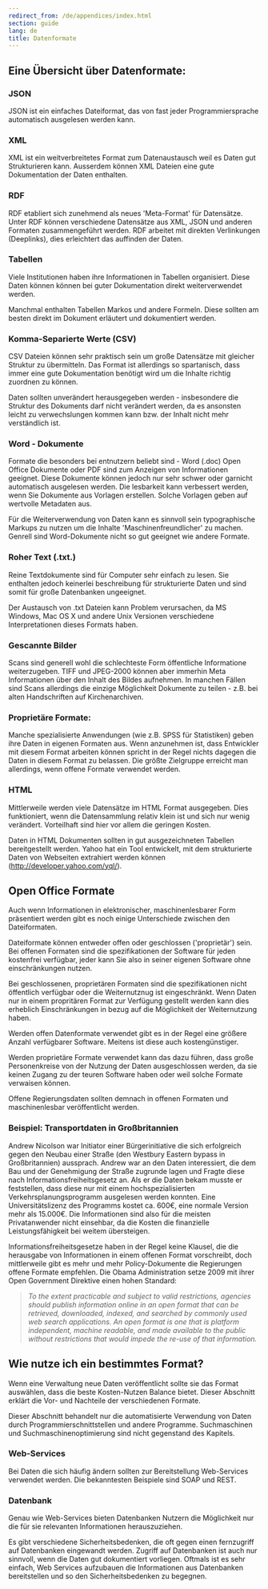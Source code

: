 ```yaml
---
redirect_from: /de/appendices/index.html
section: guide
lang: de
title: Datenformate
---
```


## Eine Übersicht über Datenformate:

### JSON

JSON ist ein einfaches Dateiformat, das von fast jeder Programmiersprache automatisch ausgelesen werden kann.

### XML

XML ist ein weitverbreitetes Format zum Datenaustausch weil es Daten gut Strukturieren kann. Ausserdem können XML Dateien eine gute Dokumentation der Daten enthalten.

### RDF

RDF etabliert sich zunehmend als neues 'Meta-Format' für Datensätze. Unter RDF können verschiedene Datensätze aus XML, JSON und anderen Formaten zusammengeführt werden. RDF arbeitet mit direkten Verlinkungen (Deeplinks), dies erleichtert das auffinden der Daten.

### Tabellen

Viele Institutionen haben ihre Informationen in Tabellen organisiert. Diese Daten können können bei guter Dokumentation direkt weiterverwendet werden.

Manchmal enthalten Tabellen Markos und andere Formeln. Diese sollten am besten direkt im Dokument erläutert und dokumentiert werden.

### Komma-Separierte Werte (CSV)

CSV Dateien können sehr praktisch sein um große Datensätze mit gleicher Struktur zu übermitteln. Das Format ist allerdings so spartanisch, dass immer eine gute Dokumentation benötigt wird um die Inhalte richtig zuordnen zu können.

Daten sollten unverändert herausgegeben werden - insbesondere die Struktur des Dokuments darf nicht verändert werden, da es ansonsten leicht zu verwechslungen kommen kann bzw. der Inhalt nicht mehr verständlich ist.

### Word - Dokumente

Formate die besonders bei entnutzern beliebt sind - Word (.doc) Open Office Dokumente oder PDF sind zum Anzeigen von Informationen geeignet. Diese Dokumente können jedoch nur sehr schwer oder garnicht automatisch ausgelesen werden. Die lesbarkeit kann verbessert werden, wenn Sie Dokumente aus Vorlagen erstellen. Solche Vorlagen geben auf wertvolle Metadaten aus.

Für die Weiterverwendung von Daten kann es sinnvoll sein typographische Markups zu nutzen um die Inhalte 'Maschinenfreundlicher' zu machen. Genrell sind Word-Dokumente nicht so gut geeignet wie andere Formate.

### Roher Text (.txt.)

Reine Textdokumente sind für Computer sehr einfach zu lesen. Sie enthalten jedoch keinerlei beschreibung für strukturierte Daten und sind somit für große Datenbanken ungeeignet.

Der Austausch von .txt Dateien kann Problem verursachen, da MS Windows, Mac OS X und andere Unix Versionen verschiedene Interpretationen dieses Formats haben.

### Gescannte Bilder

Scans sind generell wohl die schlechteste Form öffentliche Informatione weiterzugeben. TIFF und JPEG-2000 können aber immerhin Meta Informationen über den Inhalt des Bildes aufnehmen. In manchen Fällen sind Scans allerdings die einzige Möglichkeit Dokumente zu teilen - z.B. bei alten Handschriften auf Kirchenarchiven.

### Proprietäre Formate:

Manche spezialisierte Anwendungen (wie z.B. SPSS für Statistiken) geben ihre Daten in eigenen Formaten aus. Wenn anzunehmen ist, dass Entwickler mit diesem Format arbeiten können spricht in der Regel nichts dagegen die Daten in diesem Format zu belassen. Die größte Zielgruppe erreicht man allerdings, wenn offene Formate verwendet werden.

### HTML

Mittlerweile werden viele Datensätze im HTML Format ausgegeben. Dies funktioniert, wenn die Datensammlung relativ klein ist und sich nur wenig verändert. Vorteilhaft sind hier vor allem die geringen Kosten.

Daten in HTML Dokumenten sollten in gut ausgezeichneten Tabellen bereitgestellt werden. Yahoo hat ein Tool entwickelt, mit dem strukturierte Daten von Webseiten extrahiert werden können (<http://developer.yahoo.com/yql/>).

## Open Office Formate

Auch wenn Informationen in elektronischer, maschinenlesbarer Form präsentiert werden gibt es noch einige Unterschiede zwischen den Dateiformaten.

Dateiformate können entweder offen oder geschlossen ('proprietär') sein. Bei offenen Formaten sind die spezifikationen der Software für jeden kostenfrei verfügbar, jeder kann Sie also in seiner eigenen Software ohne einschränkungen nutzen.

Bei geschlossenen, proprietären Formaten sind die spezifikationen nicht öffentlich verfügbar oder die Weiternutznug ist eingeschränkt. Wenn Daten nur in einem propritären Format zur Verfügung gestellt werden kann dies erheblich Einschränkungen in bezug auf die Möglichkeit der Weiternutzung haben.

Werden offen Datenformate verwendet gibt es in der Regel eine größere Anzahl verfügbarer Software. Meitens ist diese auch kostengünstiger.

Werden proprietäre Formate verwendet kann das dazu führen, dass große Personenkreise von der Nutzung der Daten ausgeschlossen werden, da sie keinen Zugang zu der teuren Software haben oder weil solche Formate verwaisen können.

Offene Regierungsdaten sollten demnach in offenen Formaten und maschinenlesbar veröffentlicht werden.

### Beispiel: Transportdaten in Großbritannien

Andrew Nicolson war Initiator einer Bürgerinitiative die sich erfolgreich gegen den Neubau einer Straße (den Westbury Eastern bypass in Großbritannien) aussprach. Andrew war an den Daten interessiert, die dem Bau und der Genehmigung der Straße zugrunde lagen und Fragte diese nach Informationsfreiheitsgesetz an. Als er die Daten bekam musste er feststellen, dass diese nur mit einem hochspezialisierten Verkehrsplanungsprogramm ausgelesen werden konnten. Eine Universitätslizenz des Programms kostet ca. 600€, eine normale Version mehr als 15.000€. Die Informationen sind also für die meisten Privatanwender nicht einsehbar, da die Kosten die finanzielle Leistungsfähigkeit bei weitem übersteigen.

Informationsfreiheitsgesetze haben in der Regel keine Klausel, die die herausgabe von Informationen in einem offenen Format vorschreibt, doch mittlerweile gibt es mehr und mehr Policy-Dokumente die Regierungen offene Formate empfehlen. Die Obama Administration setze 2009 mit ihrer Open Government Direktive einen hohen Standard:

> *To the extent practicable and subject to valid restrictions, agencies should publish information online in an open format that can be retrieved, downloaded, indexed, and searched by commonly used web search applications. An open format is one that is platform independent, machine readable, and made available to the public without restrictions that would impede the re-use of that information.*

## Wie nutze ich ein bestimmtes Format?

Wenn eine Verwaltung neue Daten veröffentlicht sollte sie das Format auswählen, dass die beste Kosten-Nutzen Balance bietet. Dieser Abschnitt erklärt die Vor- und Nachteile der verschiedenen Formate.

Dieser Abschnitt behandelt nur die automatisierte Verwendung von Daten durch Programmierschnittstellen und andere Programme. Suchmaschinen und Suchmaschinenoptimierung sind nicht gegenstand des Kapitels.

### Web-Services

Bei Daten die sich häufig ändern sollten zur Bereitstellung Web-Services verwendet werden. Die bekanntesten Beispiele sind SOAP und REST.

### Datenbank

Genau wie Web-Services bieten Datenbanken Nutzern die Möglichkeit nur die für sie relevanten Informationen herauszuziehen.

Es gibt verschiedene Sicherheitsbedenken, die oft gegen einen fernzugriff auf Datenbanken eingewandt werden. Zugriff auf Datenbanken ist auch nur sinnvoll, wenn die Daten gut dokumentiert vorliegen. Oftmals ist es sehr einfach, Web Services aufzubauen die Informationen aus Datenbanken bereitstellen und so den Sicherheitsbedenken zu begegnen.